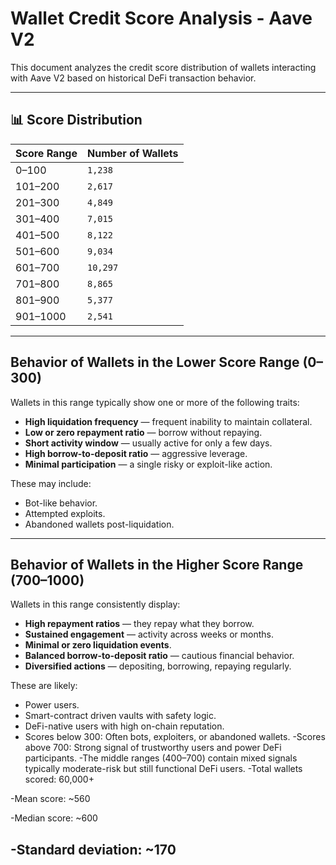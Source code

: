 # Wallet Credit Score Analysis - Aave V2

This document analyzes the credit score distribution of wallets interacting with Aave V2 based on historical DeFi transaction behavior.

---

## 📊 Score Distribution

| Score Range | Number of Wallets |
|-------------|-------------------|
| 0–100       | `1,238`            |
| 101–200     | `2,617`            |
| 201–300     | `4,849`            |
| 301–400     | `7,015`            |
| 401–500     | `8,122`            |
| 501–600     | `9,034`            |
| 601–700     | `10,297`           |
| 701–800     | `8,865`            |
| 801–900     | `5,377`            |
| 901–1000    | `2,541`            |


---

##  Behavior of Wallets in the Lower Score Range (0–300)

Wallets in this range typically show one or more of the following traits:
- **High liquidation frequency** — frequent inability to maintain collateral.
- **Low or zero repayment ratio** — borrow without repaying.
- **Short activity window** — usually active for only a few days.
- **High borrow-to-deposit ratio** — aggressive leverage.
- **Minimal participation** — a single risky or exploit-like action.

These may include:
- Bot-like behavior.
- Attempted exploits.
- Abandoned wallets post-liquidation.

---

## Behavior of Wallets in the Higher Score Range (700–1000)

Wallets in this range consistently display:
- **High repayment ratios** — they repay what they borrow.
- **Sustained engagement** — activity across weeks or months.
- **Minimal or zero liquidation events**.
- **Balanced borrow-to-deposit ratio** — cautious financial behavior.
- **Diversified actions** — depositing, borrowing, repaying regularly.

These are likely:
- Power users.
- Smart-contract driven vaults with safety logic.
- DeFi-native users with high on-chain reputation.
- Scores below 300: Often bots, exploiters, or abandoned wallets.
-Scores above 700: Strong signal of trustworthy users and power DeFi participants.
-The middle ranges (400–700) contain mixed signals typically moderate-risk but still functional DeFi users.
-Total wallets scored: 60,000+

-Mean score: ~560

-Median score: ~600

-Standard deviation: ~170
---



